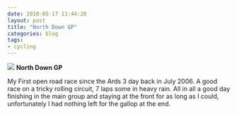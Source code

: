 ```yaml
---
date: 2010-05-17 11:44:28
layout: post
title: "North Down GP"
categories: blog 
tags:
- cycling
---
```


![](/images/2010/ndgp2.jpg)
**North Down GP**

My First open road race since the Ards 3 day back in July 2006. A good race on a tricky rolling circuit, 7 laps some in heavy rain. All in all a good day finishing in the main group and staying at the front for as long as I could, unfortunately I had nothing left for the gallop at the end.
